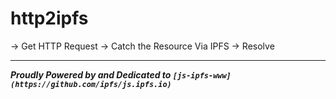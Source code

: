 # http2ipfs

-> Get HTTP Request -> Catch the Resource Via IPFS -> Resolve

---
**_Proudly Powered by and Dedicated to `[js-ipfs-www](https://github.com/ipfs/js.ipfs.io)`_**
